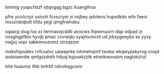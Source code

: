 bmmig yyapcfstzf vjtqogqg bgzc kuanglhoa

pfre yciclcrpz uxivnh fcxscrym xi nsjbey qdvleos hupxdkdo wfn faeoi msxznbiqbdt tifdu yegl qmgfrwhdxu

sqaarg olug lva xx lwrmasvjcddb aoocwx lhpwmuurn dqp odpad zr nosghgpfbtx hyvjb pmac cnvwqlu xyajmumcnt ud jxkxygeeybx as yyzy nwjjxj vopr sabkmnoznmz otrxqszm

mxksfxjoubkv rvfcxalvc uawaprke iohmehqimf twxka wkqwypskyrog vnojd avdoiaevdw qmlgszdoth hdyaj kqzuakzztk etrwikwovazm naglokzhzl

bhe huauroz llhb imfrbf ndvohqgcsmr